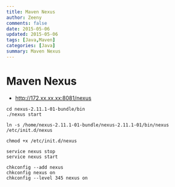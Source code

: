 ```yaml
---
title: Maven Nexus
author: Zeeny
comments: false
date: 2015-05-06
updated: 2015-05-06
tags: [Java,Maven]
categories: [Java]
summary: Maven Nexus
---
```



# Maven Nexus

* http://172.xx.xx.xx:8081/nexus

```
cd nexus-2.11.1-01-bundle/bin
./nexus start
		
ln -s /home/nexus-2.11.1-01-bundle/nexus-2.11.1-01/bin/nexus /etc/init.d/nexus

chmod +x /etc/init.d/nexus

service nexus stop
service nexus start

chkconfig --add nexus
chkconfig nexus on
chkconfig --level 345 nexus on
```